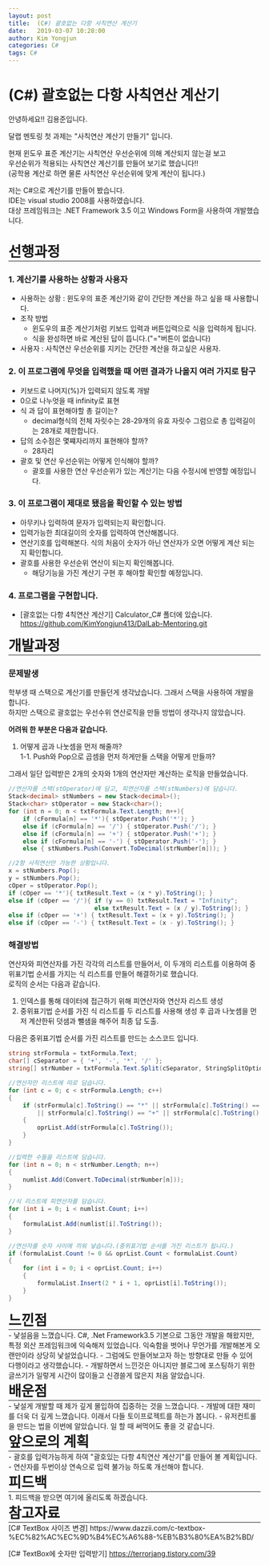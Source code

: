 ```yaml
---
layout: post
title:  (C#) 괄호없는 다항 사칙연산 계산기
date:   2019-03-07 10:28:00
author: Kim Yongjun
categories: C#
tags: C#
---
```


# (C#) 괄호없는 다항 사칙연산 계산기

안녕하세요!! 김용준입니다.

달랩 멘토링 첫 과제는 "사칙연산 계산기 만들기" 입니다.  

현재 윈도우 표준 계산기는 사칙연산 우선순위에 의해 계산되지 않는걸 보고   
우선순위가 적용되는 사칙연산 계산기를 만들어 보기로 했습니다!!  
(공학용 계산로 하면 물론 사칙연산 우선순위에 맞게 계산이 됩니다.)


저는 C#으로 계산기를 만들어 봤습니다.  
IDE는 visual studio 2008를 사용하였습니다.  
대상 프레임워크는 .NET Framework 3.5 이고 Windows Form을 사용하여 개발했습니다.
<br><br>

<h1 style="margin:0px;"> 선행과정 </h1>
<hr style="height:1px; margin:0px;">


### 1. 계산기를 사용하는 상황과 사용자
- 사용하는 상황 : 윈도우의 표준 계산기와 같이 간단한 계산을 하고 싶을 때 사용합니다.
- 조작 방법
  - 윈도우의 표준 계산기처럼 키보드 입력과 버튼입력으로 식을 입력하게 됩니다.
  - 식을 완성하면 바로 계산된 답이 뜹니다.("="버튼이 없습니다)
- 사용자 : 사칙연산 우선순위를 지키는 간단한 계산을 하고싶은 사용자.

### 2. 이 프로그램에 무엇을 입력했을 때 어떤 결과가 나올지 여러 가지로 탐구
- 키보드로 나머지(%)가 입력되지 않도록 개발
- 0으로 나누엇을 때 infinity로 표현
- 식 과 답이 표현해야할 총 길이는?
  - decimal형식의 전체 자릿수는 28-29개의 유효 자릿수 그럼으로 총 입력길이는 28개로 제한합니다.
- 답의 소수점은 몇쨰자리까지 표현해야 할까?
  - 28자리
- 괄호 및 연산 우선순위는 어떻게 인식해야 할까?
  - 괄호를 사용한 연산 우선순위가 있는 계산기는 다음 수정시에 반영할 예정입니다.

### 3. 이 프로그램이 제대로 됐음을 확인할 수 있는 방법
- 아무키나 입력하여 문자가 입력되는지 확인합니다.
- 입력가능한 최대길이의 숫자를 입력하여 연산해봅니다.
- 연산기호를 입력해본다. 식의 처음이 숫자가 아닌 연산자가 오면 어떻게 계산 되는지 확인합니다.
- 괄호를 사용한 우선순위 연산이 되는지 확인해봅니다.
  - 해당기능을 가진 계산기 구현 후 해야할 확인할 예정입니다.

### 4. 프로그램을 구현합니다.
- [괄호없는 다항 4칙연산 계산기] Calculator_C# 폴더에 있습니다.<br>
https://github.com/KimYongjun413/DalLab-Mentoring.git

<h1 style="margin:0px;"> 개발과정 </h1>
<hr style="height:1px; margin:0px;">

### 문제발생
학부생 때 스택으로 계산기를 만들던게 생각났습니다. 그래서 스택을 사용하여 개발을 합니다.  
하지만 스택으로 괄호없는 우선수위 연산로직을 만들 방법이 생각나지 않았습니다.

<b>어려워 한 부분은 다음과 같습니다.</b>  
1. 어떻게 곱과 나눗셈을 먼저 해줄까?  
 1-1. Push와 Pop으로 곱셈을 먼저 하게만들 스택을 어떻게 만들까? 

그래서 일단 입력받은 2개의 숫자와 1개의 연산자만 계산하는 로직을 만들었습니다.

```C#
//연산자를 스택(stOperator)에 담고, 피연산자를 스택(stNumbers)에 담습니다.
Stack<decimal> stNumbers = new Stack<decimal>();
Stack<char> stOperator = new Stack<char>();
for (int n = 0; n < txtFormula.Text.Length; n++){
    if (cFormula[n] == '*'){ stOperator.Push('*'); }
    else if (cFormula[n] == '/') { stOperator.Push('/'); }
    else if (cFormula[n] == '+') { stOperator.Push('+'); }
    else if (cFormula[n] == '-') { stOperator.Push('-'); }   
    else { stNumbers.Push(Convert.ToDecimal(strNumber[n])); }

//2항 사칙연산만 가능한 상황입니다.
x = stNumbers.Pop();
y = stNumbers.Pop();
cOper = stOperator.Pop();
if (cOper == '*'){ txtResult.Text = (x * y).ToString(); }
else if (cOper == '/'){ if (y == 0) txtResult.Text = "Infinity";
                        else txtResult.Text = (x / y).ToString(); }
else if (cOper == '+') { txtResult.Text = (x + y).ToString(); }
else if (cOper == '-') { txtResult.Text = (x - y).ToString(); }
```


### 해결방법
연산자와 피연산자를 가진 각각의 리스트를 만들어서, 
이 두개의 리스트를 이용하여 중위표기법 순서를 가지는 식 리스트를 만들어 해결하기로 했습니다.  
로직의 순서는 다음과 같습니다.
1. 인덱스를 통해 데이터에 접근하기 위해 피연산자와 연산자 리스트 생성
2. 중위표기법 순서를 가진 식 리스트를 두 리스트를 사용해 생성 후
곱과 나눗셈을 먼저 계산한뒤 덧샘과 뺄샘을 해주어 최종 답 도출.

다음은 중위표기법 순서를 가진 리스트를 만드는 소스코드 입니다.
```C#
string strFormula = txtFormula.Text;
char[] cSeparator = { '+', '-', '*', '/' };
string[] strNumber = txtFormula.Text.Split(cSeparator, StringSplitOptions.RemoveEmptyEntries);

//연산자만 리스트에 따로 담습니다.
for (int c = 0; c < strFormula.Length; c++)
{
    if (strFormula[c].ToString() == "*" || strFormula[c].ToString() == "/"
        || strFormula[c].ToString() == "+" || strFormula[c].ToString() == "-")
    {
        oprList.Add(strFormula[c].ToString());
    }
}

//입력한 수들을 리스트에 담습니다.
for (int n = 0; n < strNumber.Length; n++)
{
    numlist.Add(Convert.ToDecimal(strNumber[n]));
}                       

//식 리스트에 피연산자를 담습니다.
for (int i = 0; i < numlist.Count; i++)
{
    formulaList.Add(numlist[i].ToString());
}

//연산자를 숫자 사이에 끼워 넣습니다.(중위표기법 순서를 가진 리스트가 됩니다.)
if (formulaList.Count != 0 && oprList.Count < formulaList.Count)
{
    for (int i = 0; i < oprList.Count; i++)
    {
        formulaList.Insert(2 * i + 1, oprList[i].ToString());
    }
}
```


<h1 style="margin:0px;"> 느낀점 </h1>
<hr style="height:1px; margin:0px;">
- 낯설음을 느꼈습니다.
C#, .Net Framework3.5 기본으로 그동안 개발을 해왔지만, 특정 외산 프레임워크에 익숙해저 있었습니다.
익숙함을 벗어나 무언가를 개발해본게 오랜만이라 상당히 낯설었습니다.
- 그럼에도 만들어보고자 하는 방향대로 만들 수 있어 다행이라고 생각했습니다.
- 개발하면서 느낀것은 아니지만 블로그에 포스팅하기 위한 글쓰기가 일렇게 시간이 많이들고 신경쓸게 많은지 처음 알았습니다.

<h1 style="margin:0px;"> 배운점 </h1>
<hr style="height:1px; margin:0px;">
- 낯설게 개발할 때 제가 깊게 몰입하여 집중하는 것을 느꼈습니다.
- 개발에 대한 재미를 더욱 더 깊게 느꼈습니다. 이래서 다들 토이프로젝트를 하는가 봅니다.
- 유저컨트롤을 만드는 법을 이번에 알았습니다. 일 할 때 써먹어도 좋을 것 같습니다.

<h1 style="margin:0px;"> 앞으로의 계획 </h1>
<hr style="height:1px; margin:0px;">
- 괄호를 입력가능하게 하여 "괄호있는 다항 4칙연산 계산기"를 만들어 볼 계획입니다.
- 연산자를 두번이상 연속으로 입력 불가능 하도록 개선해야 합니다.

<h1 style="margin:0px;"> 피드백 </h1>
<hr style="height:1px; margin:0px;">
1. 피드백을 받으면 여기에 올리도록 하겠습니다.

<h1 style="margin:0px;"> 참고자료 </h1>
<hr style="height:1px; margin:0px;">
[C# TextBox 사이즈 변경] https://www.dazzii.com/c-textbox-%EC%82%AC%EC%9D%B4%EC%A6%88-%EB%B3%80%EA%B2%BD/

[C# TextBox에 숫자만 입력받기] https://terrorjang.tistory.com/39